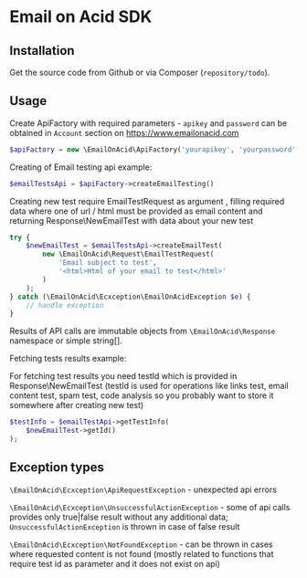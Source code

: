 Email on Acid SDK
=================

## Installation

Get the source code from Github or via Composer (`repository/todo`).

## Usage

Create ApiFactory with required parameters - `apikey` and `password` can be obtained in `Account` section on https://www.emailonacid.com 

```php
$apiFactory = new \EmailOnAcid\ApiFactory('yourapikey', 'yourpassword', $timeout);
```

Creating of Email testing api example:

```php
$emailTestsApi = $apiFactory->createEmailTesting()
```

Creating new test require EmailTestRequest as argument , filling required data where one of url / html must be provided as email content and returning Response\NewEmailTest with data about your new test

```php
try {
    $newEmailTest = $emailTestsApi->createEmailTest(
		new \EmailOnAcid\Request\EmailTestRequest(
			'Email subject to test',
			'<html>Html of your email to test</html>'
		)
	);
} catch (\EmailOnAcid\Ecxception\EmailOnAcidException $e) {
    // handle exception
}
```

Results of API calls are immutable objects from `\EmailOnAcid\Response` namespace or simple string[].

Fetching tests results example:

For fetching test results you need testId which is provided in Response\NewEmailTest (testId is used for operations like links test, email content test, spam test, code analysis so you probably want to store it somewhere after creating new test)

```php
$testInfo = $emailTestApi->getTestInfo(
	$newEmailTest->getId()
);
```

## Exception types

`\EmailOnAcid\Ecxception\ApiRequestException` - unexpected api errors

`\EmailOnAcid\Ecxception\UnsuccessfulActionException` - some of api calls provides only true|false result without any additional data; `UnsuccessfulActionException` is thrown in case of false result

`\EmailOnAcid\Ecxception\NotFoundException` - can be thrown in cases where requested content is not found (mostly related to functions that require test id as parameter and it does not exist on api)
